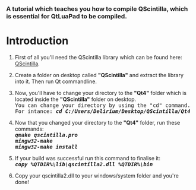 <h3>A tutorial which teaches you how to compile QScintilla, which is essential for QtLuaPad to be compiled.</h3>

# Introduction #

1) First of all you'll need the QScintilla library which can be found here: <a href='http://www.riverbankcomputing.co.uk/software/qscintilla/download'>QScintilla</a>.

2) Create a folder on desktop called <b>"QScintilla"</b> and extract the library into it. Then run Qt commandline.

3) Now, you'll have to change your directory to the <b>"Qt4"</b> folder which is located inside the <b>"QScintilla"</b> folder on desktop.<br />
<tt>You can change your directory by using the "cd" command.<br />For intance: <b><i>cd C:/Users/Delirium/Desktop/QScintilla/Qt4</i></b></tt>

4) Now that you changed your directory to the <b>"Qt4"</b> folder, run these commands: <br />
<b><i><tt>qmake qscintilla.pro</tt><br /></i></b>
<b><i><tt>mingw32-make</tt><br /></i></b>
<b><i><tt>mingw32-make install</tt></i></b>

5) If your build was successful run this command to finalise it: <br />
<tt><b><i>copy %QTDIR%\lib\qscintilla2.dll %QTDIR%\bin</i></b></tt>

6) Copy your qscintilla2.dll to your windows/system folder and you're done!